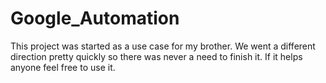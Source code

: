 # Google_Automation

This project was started as a use case for my brother. We went a different direction pretty quickly so there was never a need to finish it. If it helps anyone feel free to use it.
